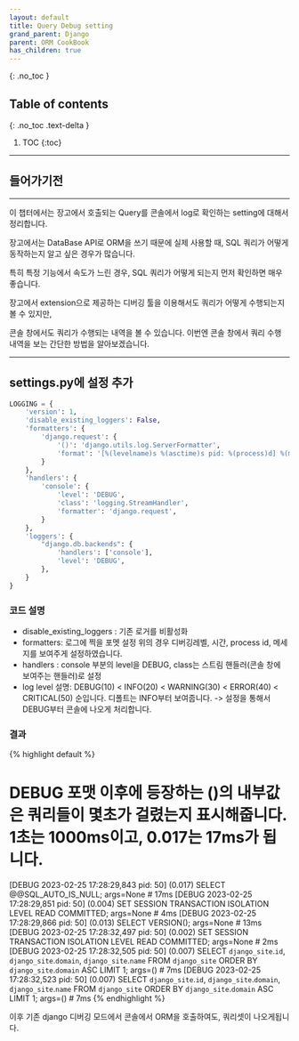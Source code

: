 ```yaml
---
layout: default
title: Query Debug setting
grand_parent: Django
parent: ORM CookBook
has_children: true
---
```

{: .no_toc }

## Table of contents
{: .no_toc .text-delta }

1. TOC
{:toc}
---

## 들어가기전
---
이 챕터에서는 장고에서 호출되는 Query를 콘솔에서 log로 확인하는 setting에 대해서 정리합니다.

장고에서는 DataBase API로 ORM을 쓰기 때문에 실제 사용할 때, SQL 쿼리가 어떻게 동작하는지 알고 싶은 경우가 많습니다. 

특히 특정 기능에서 속도가 느린 경우, SQL 쿼리가 어떻게 되는지 먼저 확인하면 매우 좋습니다.

장고에서 extension으로 제공하는 디버깅 툴을 이용해서도 쿼리가 어떻게 수행되는지 볼 수 있지만, 

콘솔 창에서도 쿼리가 수행되는 내역을 볼 수 있습니다. 이번엔 콘솔 창에서 쿼리 수행 내역을 보는 간단한 방법을 알아보겠습니다.

---
## settings.py에 설정 추가
```python
LOGGING = {
    'version': 1,
    'disable_existing_loggers': False,
    'formatters': {
        'django.request': {
            '()': 'django.utils.log.ServerFormatter',
            'format': '[%(levelname)s %(asctime)s pid: %(process)d] %(message)s',
        }
    },
    'handlers': {
        'console': {
            'level': 'DEBUG',
            'class': 'logging.StreamHandler',
            'formatter': 'django.request',
        }
    },
    'loggers': {
        "django.db.backends": {
            'handlers': ['console'],
            'level': 'DEBUG',
        },
    }
}
```

### 코드 설명

* disable_existing_loggers : 기존 로거를 비활성화
* formatters: 로그에 찍을 포멧 설정 위의 경우 디버깅레벨, 시간, process id, 메세지를 보여주게 설정하였습니다.
* handlers : console 부분의 level을 DEBUG, class는 스트림 핸들러(콘솔 창에 보여주는 핸들러)로 설정
* log level 설명: DEBUG(10) < INFO(20) < WARNING(30) < ERROR(40) < CRITICAL(50) 순입니다. 디폴트는 INFO부터 보여줍니다. -> 설정을 통해서 DEBUG부터 콘솔에 나오게 처리합니다.


### 결과
{% highlight default %}
# DEBUG 포맷 이후에 등장하는 ()의 내부값은 쿼리들이 몇초가 걸렸는지 표시해줍니다. 1초는 1000ms이고, 0.017는 17ms가 됩니다.

[DEBUG 2023-02-25 17:28:29,843 pid: 50] (0.017) SELECT @@SQL_AUTO_IS_NULL; args=None # 17ms
[DEBUG 2023-02-25 17:28:29,851 pid: 50] (0.004) SET SESSION TRANSACTION ISOLATION LEVEL READ COMMITTED; args=None # 4ms
[DEBUG 2023-02-25 17:28:29,866 pid: 50] (0.013) SELECT VERSION(); args=None # 13ms
[DEBUG 2023-02-25 17:28:32,497 pid: 50] (0.002) SET SESSION TRANSACTION ISOLATION LEVEL READ COMMITTED; args=None # 2ms
[DEBUG 2023-02-25 17:28:32,505 pid: 50] (0.007) SELECT `django_site`.`id`, `django_site`.`domain`, `django_site`.`name` FROM `django_site` ORDER BY `django_site`.`domain` ASC LIMIT 1; args=() # 7ms
[DEBUG 2023-02-25 17:28:32,523 pid: 50] (0.007) SELECT `django_site`.`id`, `django_site`.`domain`, `django_site`.`name` FROM `django_site` ORDER BY `django_site`.`domain` ASC LIMIT 1; args=() # 7ms
{% endhighlight %}

이후 기존 django 디버깅 모드에서 콘솔에서 ORM을 호출하여도, 쿼리셋이 나오게됩니다.
